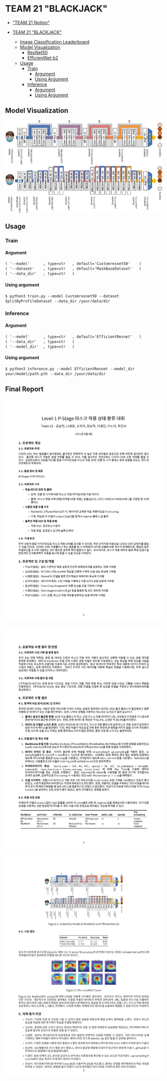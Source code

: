 # TEAM 21 "BLACKJACK"

* ["TEAM 21 Notion"](https://team21.nannullna.dev)

* [TEAM 21 "BLACKJACK"](https://github.com/boostcampaitech2/image-classification-level1-21#team-21-blackjack)
  * [Image Classification Leaderboard](https://github.com/boostcampaitech2/image-classification-level1-21#image-classification-leaderboard)
  * [Model Visualization](https://github.com/boostcampaitech2/image-classification-level1-21#model-visualization)
    * [ResNet50](https://github.com/boostcampaitech2/image-classification-level1-21#resnet50)
    * [EfficientNet b2](https://github.com/boostcampaitech2/image-classification-level1-21#efficientnet-b2)
  * [Usage](https://github.com/boostcampaitech2/image-classification-level1-21#usage)
    * [Train](https://github.com/boostcampaitech2/image-classification-level1-21#train)
      * [Argument](https://github.com/boostcampaitech2/image-classification-level1-21#argument)
      * [Using Argument](https://github.com/boostcampaitech2/image-classification-level1-21#using-argument)
    * [Inference](https://github.com/boostcampaitech2/image-classification-level1-21#inference)
      * [Argument](https://github.com/boostcampaitech2/image-classification-level1-21#argument-1)
      * [Using Argument](https://github.com/boostcampaitech2/image-classification-level1-21#using-argument-1)

## Model Visualization

![ResNet&EfficientNet](./imgs/viz.jpg)

## Usage

### Train
#### Argument
```
( '--model'      , type=str   , default='Customresnet50'    )
( '--dataset'    , type=str   , default='MaskBaseDataset'   )
( '--data_dir'   , type=str   )
```
#### Using argument
```
$ python3 train.py --model Customresnet50 --dataset SplitByProfileDataset --data_dir /your/data/dir 
```


### Inference
#### Argument
```
( '--model'      , type=str   , default='EfficientResnet'   )
( '--data_dir'   , type=str   )
( '--model_dir'  , type=str   )
```

#### Using argument
```
$ python3 inference.py --model EfficientResnet --model_dir your/model/path.pth --data_dir /your/data/dir
```
## Final Report

![report page 1](./imgs/report_Page_1.png)

![report page 2](./imgs/report_Page_2.png)

![report page 3](./imgs/report_Page_3.png)